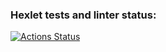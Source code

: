 ### Hexlet tests and linter status:
[![Actions Status](https://github.com/Barlog7/java-project-99/actions/workflows/hexlet-check.yml/badge.svg)](https://github.com/Barlog7/java-project-99/actions)